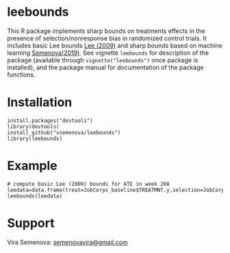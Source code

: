 # leebounds
This R package implements sharp bounds on treatments effects in the presence of selection/nonresponse bias in randomized control trials. It includes basic Lee bounds  [Lee (2009)](https://academic.oup.com/restud/article-abstract/76/3/1071/1590707) and sharp bounds based on machine learning [Semenova(2019)](https://arxiv.org/abs/1712.10024). See vignette ```leebounds``` for description of the package (available through ```vignette("leebounds")``` once package is installed), and the package manual for documentation of the package functions.

# Installation
```
install.packages("devtools")
library(devtools) 
install_github("vsemenova/leebounds")
library(leebounds)
```
# Example
```
# compute basic Lee (2009) bounds for ATE in week 208
leedata=data.frame(treat=JobCorps_baseline$TREATMNT.y,selection=JobCorps_employment$week_208,outcome=JobCorps_wages$week_208)
leebounds(leedata)
```
# Support
Vira Semenova: semenovavira@gmail.com
